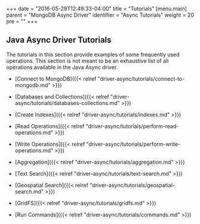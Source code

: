 +++
date = "2016-05-29T12:49:33-04:00"
title = "Tutorials"
[menu.main]
  parent = "MongoDB Async Driver"
  identifier = "Async Tutorials"
  weight = 20
  pre = "<i class='fa fa-thumb-tack'></i>"
+++

## Java Async Driver Tutorials

The tutorials in this section provide examples of some frequently used operations. This section is not meant to be an exhaustive list of all operations available in the Java Async driver.


- [Connect to MongoDB]({{< relref "driver-async/tutorials/connect-to-mongodb.md" >}})

- [Databases and Collections]({{< relref "driver-async/tutorials/databases-collections.md" >}})

- [Create Indexes]({{< relref "driver-async/tutorials/indexes.md" >}})

- [Read Operations]({{< relref "driver-async/tutorials/perform-read-operations.md" >}})

- [Write Operations]({{< relref "driver-async/tutorials/perform-write-operations.md" >}})

- [Aggregation]({{< relref "driver-async/tutorials/aggregation.md" >}})

- [Text Search]({{< relref "driver-async/tutorials/text-search.md" >}})

- [Geospatial Search]({{< relref "driver-async/tutorials/geospatial-search.md" >}})

- [GridFS]({{< relref "driver-async/tutorials/gridfs.md" >}})

- [Run Commands]({{< relref "driver-async/tutorials/commands.md" >}})
